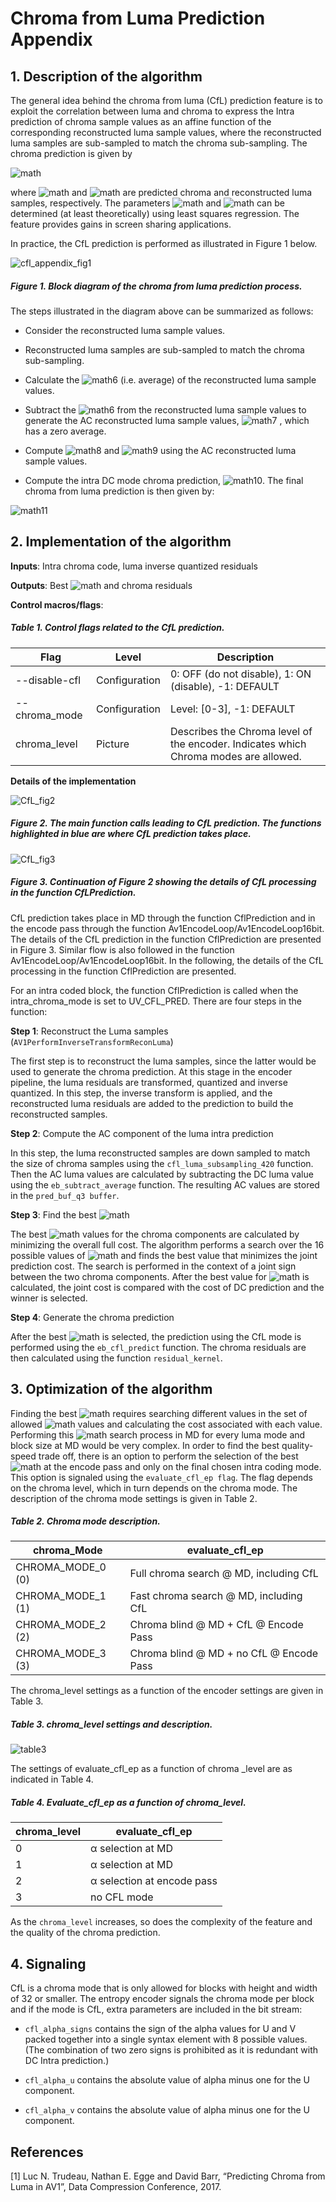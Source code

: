 # Chroma from Luma Prediction Appendix

## 1.  Description of the algorithm

The general idea behind the chroma from luma (CfL) prediction feature is to exploit the
correlation between luma and chroma to express the Intra prediction of
chroma sample values as an affine function of the corresponding
reconstructed luma sample values, where the reconstructed luma samples are
sub-sampled to match the chroma sub-sampling. The chroma prediction is
given by

![math](http://latex.codecogs.com/gif.latex?Chroma_{pred}=\alpha*Luma_{recon}+\beta)

where  ![math](http://latex.codecogs.com/gif.latex?Chroma_{pred}) and ![math](http://latex.codecogs.com/gif.latex?Luma_{recon}) are predicted chroma
and reconstructed luma samples, respectively. The parameters ![math](http://latex.codecogs.com/gif.latex?\alpha) and ![math](http://latex.codecogs.com/gif.latex?\beta) can be
determined (at least theoretically) using least squares regression. The feature provides gains in screen sharing
applications.

In practice, the CfL prediction is performed as illustrated in Figure 1 below.

![cfl_appendix_fig1](./img/cfl_appendix_fig1.png)

##### Figure 1. Block diagram of the chroma from luma prediction process.

The steps illustrated in the diagram above can be summarized as follows:

  - Consider the reconstructed luma sample values.

  - Reconstructed luma samples are sub-sampled to match the chroma
    sub-sampling.

  - Calculate the ![math6](./img/cfl_appendix_math6.png) (i.e. average) of the
    reconstructed luma sample values.

  - Subtract the ![math6](./img/cfl_appendix_math6.png) from the reconstructed luma
    sample values to generate the AC reconstructed luma sample values,
    ![math7](./img/cfl_appendix_math7.png) , which has a zero average.

  - Compute ![math8](./img/cfl_appendix_math8.png) and ![math9](./img/cfl_appendix_math9.png) using the
    AC reconstructed luma sample values.

  - Compute the intra DC mode chroma prediction, ![math10](./img/cfl_appendix_math10.png). The final chroma from
    luma prediction is then given by:

![math11](./img/cfl_appendix_math11.png)

## 2.  Implementation of the algorithm

**Inputs**: Intra chroma code, luma inverse quantized residuals

**Outputs**: Best ![math](http://latex.codecogs.com/gif.latex?\alpha) and chroma residuals

**Control macros/flags**:

##### Table 1. Control flags related to the CfL prediction.
| **Flag**          | **Level**     | **Description**                                                                      |
| ----------------- | ------------- | ------------------------------------------------------------------------------------ |
| --disable-cfl     | Configuration | 0: OFF (do not disable), 1: ON (disable), -1: DEFAULT
| --chroma\_mode    | Configuration | Level: [0-3], -1: DEFAULT
| chroma\_level     | Picture       | Describes the Chroma level of the encoder. Indicates which Chroma modes are allowed. |

**Details of the implementation**

![CfL_fig2](./img/CfL_fig2.png)

##### Figure 2. The main function calls leading to CfL prediction. The functions highlighted in blue are where CfL prediction takes place.


![CfL_fig3](./img/CfL_fig3.png)

##### Figure 3. Continuation of Figure 2 showing the details of CfL processing in the function CfLPrediction.


CfL prediction takes place in MD through the function CflPrediction and in the encode pass through the function Av1EncodeLoop/Av1EncodeLoop16bit.
The details of the CfL prediction in the function CflPrediction are presented in Figure 3.
Similar flow is also followed in the function Av1EncodeLoop/Av1EncodeLoop16bit.
In the following, the details of the CfL processing in the function CflPrediction are presented.

For an intra coded block, the function CflPrediction is called when the intra_chroma_mode is set to UV_CFL_PRED. There are four steps in the function:

**Step 1**: Reconstruct the Luma samples (```AV1PerformInverseTransformReconLuma```)

The first step is to reconstruct
the luma samples, since the latter would be used to generate the chroma prediction.
At this stage in the encoder pipeline, the luma residuals are transformed,
quantized and inverse quantized. In this step, the inverse transform is
applied, and the reconstructed luma residuals are
added to the prediction to build the reconstructed samples.

**Step 2**: Compute the AC component of the luma intra prediction

In this step, the luma reconstructed samples are down sampled to match
the size of chroma samples using the ``` cfl_luma_subsampling_420 ```
function. Then the AC luma values are calculated by subtracting the DC luma
value using the ```eb_subtract_average``` function. The resulting AC values are stored
in the ```pred_buf_q3 buffer```.

**Step 3**: Find the best ![math](http://latex.codecogs.com/gif.latex?\alpha)

The best ![math](http://latex.codecogs.com/gif.latex?\alpha) values for the chroma components are calculated by
minimizing the overall full cost. The algorithm performs a search over the 16 possible
values of ![math](http://latex.codecogs.com/gif.latex?\alpha) and finds the best value that minimizes the joint prediction cost.
The search is performed in the context of a joint sign between the two chroma components.
After the best value for ![math](http://latex.codecogs.com/gif.latex?\alpha) is calculated, the joint cost is compared with the cost of DC prediction and the winner is selected.


**Step 4**: Generate the chroma prediction

After the best ![math](http://latex.codecogs.com/gif.latex?\alpha) is selected, the prediction using the
CfL mode is performed using the ```eb_cfl_predict``` function. The chroma
residuals are then calculated using the function ```residual_kernel```.

## 3.  Optimization of the algorithm

Finding the best ![math](http://latex.codecogs.com/gif.latex?\alpha) requires searching different
values in the set of allowed ![math](http://latex.codecogs.com/gif.latex?\alpha) values and calculating the cost
associated with each value. Performing this ![math](http://latex.codecogs.com/gif.latex?\alpha) search
process in MD for every luma mode and block size
at MD would be very complex. In order to find the best quality-speed
trade off, there is an option to perform the selection of the best
![math](http://latex.codecogs.com/gif.latex?\alpha) at the encode pass and only on the final chosen intra coding mode.
This option is signaled using the ```evaluate_cfl_ep flag```. The flag depends on the chroma
level, which in turn depends on the chroma mode. The description of the chroma mode settings is given in Table 2.

##### Table 2. Chroma mode description.

| **chroma\_Mode** | **evaluate\_cfl\_ep**      |
| ----------------- | -------------------------- |
| CHROMA_MODE_0 (0)                 | Full chroma search @ MD, including CfL         |
| CHROMA_MODE_1 (1)                 | Fast chroma search @ MD, including CfL          |
| CHROMA_MODE_2 (2)                 | Chroma blind @ MD + CfL @ Encode Pass |
| CHROMA_MODE_3 (3)                 | Chroma blind @ MD + no CfL @ Encode Pass                |


The chroma_level settings as a function of the encoder settings are given in Table 3.

##### Table 3. chroma_level settings and description.

![table3](./img/cfl_appendix_table3.png)

The settings of evaluate_cfl_ep as a function of chroma _level are as indicated in Table 4.

##### Table 4. Evaluate\_cfl\_ep as a function of chroma\_level.

| **chroma\_level** | **evaluate\_cfl\_ep**      |
| ----------------- | -------------------------- |
| 0                 | α selection at MD          |
| 1                 | α selection at MD          |
| 2                 | α selection at encode pass |
| 3                 | no CFL mode                |

As the ```chroma_level``` increases, so does the complexity of the feature
and the quality of the chroma prediction.

## 4.  Signaling

CfL is a chroma mode that is only allowed for blocks with height
and width of 32 or smaller. The entropy encoder signals the chroma
mode per block and if the mode is CfL, extra parameters are included in
the bit stream:

  - ```cfl_alpha_signs``` contains the sign of the alpha values for U and
    V packed together into a single syntax element with 8 possible
    values. (The combination of two zero signs is prohibited as it is
    redundant with DC Intra prediction.)

  - ```cfl_alpha_u``` contains the absolute value of alpha minus one for
    the U component.

  - ```cfl_alpha_v``` contains the absolute value of alpha minus one for
    the U component.

## References

[1] Luc N. Trudeau, Nathan E. Egge and David Barr,
“Predicting Chroma from Luma in AV1”, Data Compression Conference, 2017.
